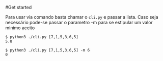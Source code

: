 #Get started

Para usar via comando basta chamar o `cli.py` e passar a lista. Caso seja necessário pode-se passar o parametro -m para se estipular um valor minimo aceito
```
$ python3 ./cli.py [7,1,5,3,6,5]
5.0
```
```
$ python3 ./cli.py [7,1,5,3,6,5] -m 6
0
```


